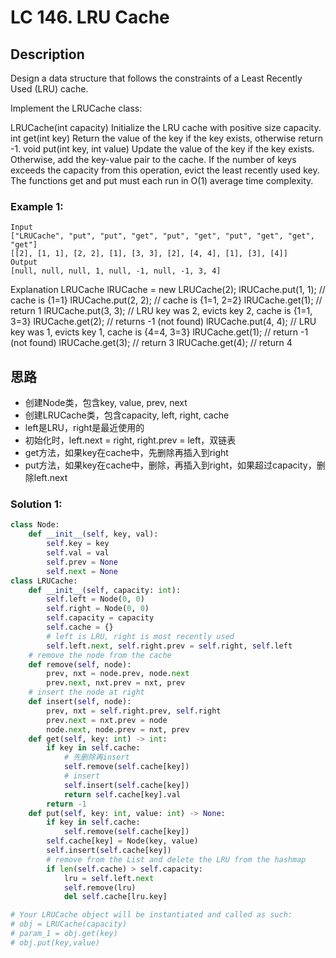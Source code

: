 # LC 146. LRU Cache

## Description
Design a data structure that follows the constraints of a Least Recently Used (LRU) cache.

Implement the LRUCache class:

LRUCache(int capacity) Initialize the LRU cache with positive size capacity.
int get(int key) Return the value of the key if the key exists, otherwise return -1.
void put(int key, int value) Update the value of the key if the key exists. Otherwise, add the key-value pair to the cache. If the number of keys exceeds the capacity from this operation, evict the least recently used key.
The functions get and put must each run in O(1) average time complexity.

### Example 1:

```
Input
["LRUCache", "put", "put", "get", "put", "get", "put", "get", "get", "get"]
[[2], [1, 1], [2, 2], [1], [3, 3], [2], [4, 4], [1], [3], [4]]
Output
[null, null, null, 1, null, -1, null, -1, 3, 4]
```

Explanation
LRUCache lRUCache = new LRUCache(2);
lRUCache.put(1, 1); // cache is {1=1}
lRUCache.put(2, 2); // cache is {1=1, 2=2}
lRUCache.get(1);    // return 1
lRUCache.put(3, 3); // LRU key was 2, evicts key 2, cache is {1=1, 3=3}
lRUCache.get(2);    // returns -1 (not found)
lRUCache.put(4, 4); // LRU key was 1, evicts key 1, cache is {4=4, 3=3}
lRUCache.get(1);    // return -1 (not found)
lRUCache.get(3);    // return 3
lRUCache.get(4);    // return 4


## 思路
* 创建Node类，包含key, value, prev, next
* 创建LRUCache类，包含capacity, left, right, cache
* left是LRU，right是最近使用的
* 初始化时，left.next = right, right.prev = left，双链表
* get方法，如果key在cache中，先删除再插入到right
* put方法，如果key在cache中，删除，再插入到right，如果超过capacity，删除left.next

### Solution 1: 
```py
class Node:
    def __init__(self, key, val):
        self.key = key
        self.val = val
        self.prev = None
        self.next = None
class LRUCache:
    def __init__(self, capacity: int):
        self.left = Node(0, 0)
        self.right = Node(0, 0)
        self.capacity = capacity
        self.cache = {}
        # left is LRU, right is most recently used
        self.left.next, self.right.prev = self.right, self.left
    # remove the node from the cache
    def remove(self, node):
        prev, nxt = node.prev, node.next
        prev.next, nxt.prev = nxt, prev
    # insert the node at right
    def insert(self, node):
        prev, nxt = self.right.prev, self.right
        prev.next = nxt.prev = node
        node.next, node.prev = nxt, prev
    def get(self, key: int) -> int:
        if key in self.cache:
            # 先删除再insert
            self.remove(self.cache[key])
            # insert
            self.insert(self.cache[key])
            return self.cache[key].val
        return -1
    def put(self, key: int, value: int) -> None:
        if key in self.cache:
            self.remove(self.cache[key])
        self.cache[key] = Node(key, value)
        self.insert(self.cache[key])
        # remove from the List and delete the LRU from the hashmap
        if len(self.cache) > self.capacity:
            lru = self.left.next
            self.remove(lru)
            del self.cache[lru.key]

# Your LRUCache object will be instantiated and called as such:
# obj = LRUCache(capacity)
# param_1 = obj.get(key)
# obj.put(key,value)
```